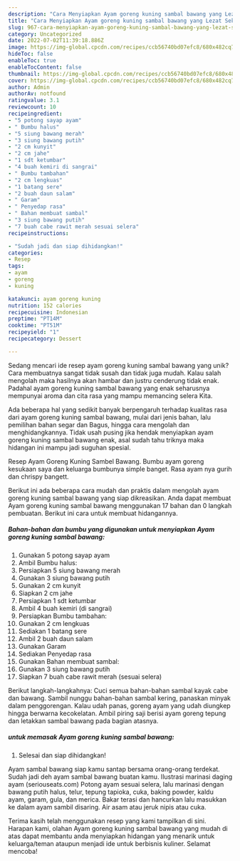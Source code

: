 ```yaml
---
description: "Cara Menyiapkan Ayam goreng kuning sambal bawang yang Lezat Sekali"
title: "Cara Menyiapkan Ayam goreng kuning sambal bawang yang Lezat Sekali"
slug: 967-cara-menyiapkan-ayam-goreng-kuning-sambal-bawang-yang-lezat-sekali
category: Uncategorized
date: 2022-07-02T11:39:18.886Z
image: https://img-global.cpcdn.com/recipes/ccb56740bd07efc8/680x482cq70/ayam-goreng-kuning-sambal-bawang-foto-resep-utama.jpg
hideToc: false
enableToc: true
enableTocContent: false
thumbnail: https://img-global.cpcdn.com/recipes/ccb56740bd07efc8/680x482cq70/ayam-goreng-kuning-sambal-bawang-foto-resep-utama.jpg
cover: https://img-global.cpcdn.com/recipes/ccb56740bd07efc8/680x482cq70/ayam-goreng-kuning-sambal-bawang-foto-resep-utama.jpg
author: Admin
authorAv: notfound
ratingvalue: 3.1
reviewcount: 10
recipeingredient:
- "5 potong sayap ayam"
- " Bumbu halus"
- "5 siung bawang merah"
- "3 siung bawang putih"
- "2 cm kunyit"
- "2 cm jahe"
- "1 sdt ketumbar"
- "4 buah kemiri di sangrai"
- " Bumbu tambahan"
- "2 cm lengkuas"
- "1 batang sere"
- "2 buah daun salam"
- " Garam"
- " Penyedap rasa"
- " Bahan membuat sambal"
- "3 siung bawang putih"
- "7 buah cabe rawit merah sesuai selera"
recipeinstructions:

- "Sudah jadi dan siap dihidangkan!"
categories:
- Resep
tags:
- ayam
- goreng
- kuning

katakunci: ayam goreng kuning 
nutrition: 152 calories
recipecuisine: Indonesian
preptime: "PT14M"
cooktime: "PT51M"
recipeyield: "1"
recipecategory: Dessert

---
```





Sedang mencari ide resep ayam goreng kuning sambal bawang yang unik? Cara membuatnya sangat tidak susah dan tidak juga mudah. Kalau salah mengolah maka hasilnya akan hambar dan justru cenderung tidak enak. Padahal ayam goreng kuning sambal bawang yang enak seharusnya mempunyai aroma dan cita rasa yang mampu memancing selera Kita.





Ada beberapa hal yang sedikit banyak berpengaruh terhadap kualitas rasa dari ayam goreng kuning sambal bawang, mulai dari jenis bahan, lalu pemilihan bahan segar dan Bagus, hingga cara mengolah dan menghidangkannya. Tidak usah pusing jika hendak menyiapkan ayam goreng kuning sambal bawang enak,      asal sudah tahu triknya maka hidangan ini mampu jadi suguhan spesial.














Resep Ayam Goreng Kuning Sambel Bawang. Bumbu ayam goreng kesukaan saya dan keluarga bumbunya simple banget. Rasa ayam nya gurih dan chrispy bangett.






Berikut ini ada beberapa cara mudah dan praktis dalam mengolah ayam goreng kuning sambal bawang yang siap dikreasikan. Anda dapat membuat Ayam goreng kuning sambal bawang menggunakan 17 bahan dan 0 langkah pembuatan. Berikut ini cara untuk membuat hidangannya.

<!--inarticleads1-->

##### Bahan-bahan dan bumbu yang digunakan untuk menyiapkan Ayam goreng kuning sambal bawang:

1. Gunakan 5 potong sayap ayam
1. Ambil  Bumbu halus:
1. Persiapkan 5 siung bawang merah
1. Gunakan 3 siung bawang putih
1. Gunakan 2 cm kunyit
1. Siapkan 2 cm jahe
1. Persiapkan 1 sdt ketumbar
1. Ambil 4 buah kemiri (di sangrai)
1. Persiapkan  Bumbu tambahan:
1. Gunakan 2 cm lengkuas
1. Sediakan 1 batang sere
1. Ambil 2 buah daun salam
1. Gunakan  Garam
1. Sediakan  Penyedap rasa
1. Gunakan  Bahan membuat sambal:
1. Gunakan 3 siung bawang putih
1. Siapkan 7 buah cabe rawit merah (sesuai selera)


Berikut langkah-langkahnya: Cuci semua bahan-bahan sambal kayak cabe dan bawang. Sambil nunggu bahan-bahan sambal kering, panaskan minyak dalam penggorengan. Kalau udah panas, goreng ayam yang udah diungkep hingga berwarna kecokelatan. Ambil piring saji berisi ayam goreng tepung dan letakkan sambal bawang pada bagian atasnya. 

<!--inarticleads2-->

#####  untuk memasak Ayam goreng kuning sambal bawang:


1. Selesai dan siap dihidangkan!

Ayam sambal bawang siap kamu santap bersama orang-orang terdekat. Sudah jadi deh ayam sambal bawang buatan kamu. Ilustrasi marinasi daging ayam (seriouseats.com) Potong ayam sesuai selera, lalu marinasi dengan bawang putih halus, telur, tepung tapioka, cuka, baking powder, kaldu ayam, garam, gula, dan merica. Bakar terasi dan hancurkan lalu masukkan ke dalam ayam sambil disaring. Air asam atau jeruk nipis atau cuka. 

Terima kasih telah menggunakan resep yang kami tampilkan di sini. Harapan kami, olahan Ayam goreng kuning sambal bawang yang mudah di atas dapat membantu anda menyiapkan hidangan yang menarik untuk keluarga/teman ataupun menjadi ide untuk berbisnis kuliner. Selamat mencoba!
